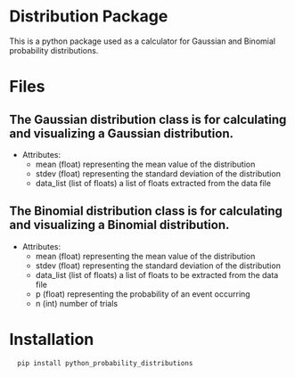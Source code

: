  # Distribution Package
This is a python package used as a calculator for Gaussian and Binomial probability distributions.

# Files
 ## The Gaussian distribution class is for calculating and visualizing a Gaussian distribution.
- Attributes:
	- mean (float) representing the mean value of the distribution
	- stdev (float) representing the standard deviation of the distribution
	- data_list (list of floats) a list of floats extracted from the data file
			
 ## The Binomial distribution class is for calculating and visualizing a Binomial distribution.

- Attributes:
    - mean (float) representing the mean value of the distribution
    - stdev (float) representing the standard deviation of the distribution
    - data_list (list of floats) a list of floats to be extracted from the data file
    - p (float) representing the probability of an event occurring
    - n (int) number of trials

# Installation
```
  pip install python_probability_distributions
```
